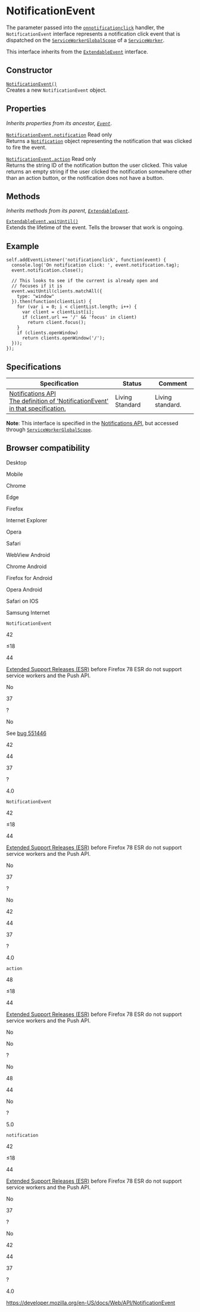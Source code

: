 NotificationEvent
=================

The parameter passed into the [`onnotificationclick`](serviceworkerglobalscope/onnotificationclick) handler, the `NotificationEvent` interface represents a notification click event that is dispatched on the [`ServiceWorkerGlobalScope`](serviceworkerglobalscope) of a [`ServiceWorker`](serviceworker).

This interface inherits from the [`ExtendableEvent`](extendableevent) interface.

Constructor
-----------

[`NotificationEvent()`](notificationevent/notificationevent)  
Creates a new `NotificationEvent` object.

Properties
----------

*Inherits properties from its ancestor, [`Event`](event)*.

 [`NotificationEvent.notification`](notificationevent/notification) <span class="badge inline readonly">Read only </span>   
Returns a [`Notification`](notification) object representing the notification that was clicked to fire the event.

 [`NotificationEvent.action`](notificationevent/action) <span class="badge inline readonly">Read only </span>   
Returns the string ID of the notification button the user clicked. This value returns an empty string if the user clicked the notification somewhere other than an action button, or the notification does not have a button.

Methods
-------

*Inherits methods from its parent, [`ExtendableEvent`](extendableevent)*.

[`ExtendableEvent.waitUntil()`](extendableevent/waituntil)  
Extends the lifetime of the event. Tells the browser that work is ongoing.

Example
-------

    self.addEventListener('notificationclick', function(event) {
      console.log('On notification click: ', event.notification.tag);
      event.notification.close();

      // This looks to see if the current is already open and
      // focuses if it is
      event.waitUntil(clients.matchAll({
        type: "window"
      }).then(function(clientList) {
        for (var i = 0; i < clientList.length; i++) {
          var client = clientList[i];
          if (client.url == '/' && 'focus' in client)
            return client.focus();
        }
        if (clients.openWindow)
          return clients.openWindow('/');
      }));
    });

Specifications
--------------

<table><thead><tr class="header"><th>Specification</th><th>Status</th><th>Comment</th></tr></thead><tbody><tr class="odd"><td><a href="https://notifications.spec.whatwg.org/#notificationevent">Notifications API<br />
<span class="small">The definition of 'NotificationEvent' in that specification.</span></a></td><td><span class="spec-living">Living Standard</span></td><td>Living standard.</td></tr></tbody></table>

**Note**: This interface is specified in the [Notifications API](notifications_api), but accessed through [`ServiceWorkerGlobalScope`](serviceworkerglobalscope).

Browser compatibility
---------------------

Desktop

Mobile

Chrome

Edge

Firefox

Internet Explorer

Opera

Safari

WebView Android

Chrome Android

Firefox for Android

Opera Android

Safari on IOS

Samsung Internet

`NotificationEvent`

42

≤18

44

[Extended Support Releases (ESR)](https://www.mozilla.org/en-US/firefox/organizations/) before Firefox 78 ESR do not support service workers and the Push API.

No

37

?

No

See [bug 551446](https://crbug.com/551446)

42

44

37

?

4.0

`NotificationEvent`

42

≤18

44

[Extended Support Releases (ESR)](https://www.mozilla.org/en-US/firefox/organizations/) before Firefox 78 ESR do not support service workers and the Push API.

No

37

?

No

42

44

37

?

4.0

`action`

48

≤18

44

[Extended Support Releases (ESR)](https://www.mozilla.org/en-US/firefox/organizations/) before Firefox 78 ESR do not support service workers and the Push API.

No

No

?

No

48

44

No

?

5.0

`notification`

42

≤18

44

[Extended Support Releases (ESR)](https://www.mozilla.org/en-US/firefox/organizations/) before Firefox 78 ESR do not support service workers and the Push API.

No

37

?

No

42

44

37

?

4.0

<a href="https://developer.mozilla.org/en-US/docs/Web/API/NotificationEvent" class="_attribution-link">https://developer.mozilla.org/en-US/docs/Web/API/NotificationEvent</a>
